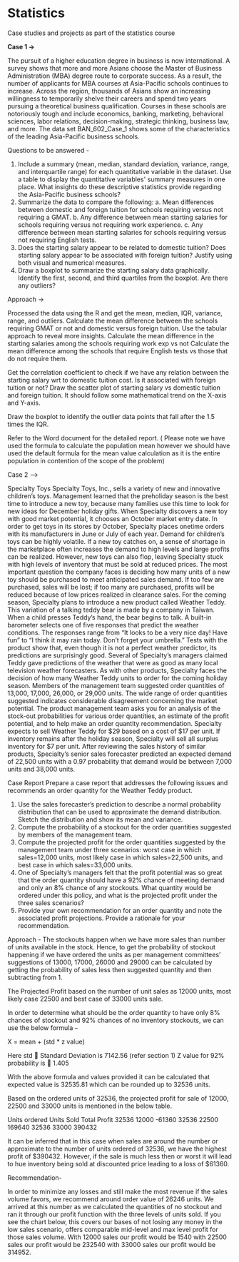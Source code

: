 # Statistics
Case studies and projects as part of the statistics course


**Case 1 ->**

The pursuit of a higher education degree in business is now international. A survey shows that more and more Asians choose the Master of Business Administration (MBA) degree route to corporate success. As a result, 
the number of applicants for MBA courses at Asia-Pacific schools continues to increase. Across the region, thousands of Asians show an increasing willingness to temporarily shelve their careers and spend two years 
pursuing a theoretical business qualification. Courses in these schools are notoriously tough and include economics, banking, marketing, behavioral sciences, labor relations, decision-making, strategic thinking, 
business law, and more. The data set BAN_602_Case_1 shows some of the characteristics of the leading Asia-Pacific business schools.

Questions to be answered -
1. Include a summary (mean, median, standard deviation, variance, range, and interquartile range) for each quantitative variable in the dataset. Use a table to display the quantitative variables' summary measures in one place.
What insights do these descriptive statistics provide regarding the Asia-Pacific business schools? 
2. Summarize the data to compare the following:
  a. Mean differences between domestic and foreign tuition for schools requiring versus not requiring a GMAT. 
  b. Any difference between mean starting salaries for schools requiring versus not requiring work experience.
  c. Any difference between mean starting salaries for schools requiring versus not requiring English tests. 
3. Does the starting salary appear to be related to domestic tuition? Does starting salary appear to be associated with foreign tuition? Justify using both visual and numerical measures.
4. Draw a boxplot to summarize the starting salary data graphically. Identify the first, second, and third quartiles from the boxplot. Are there any outliers?

Approach ->

Processed the data using the R and get the mean, median, IQR, variance, range, and outliers. 
Calculate the mean difference between the schools requiring GMAT or not and domestic versus foreign tuition. Use the tabular approach to reveal more insights. 
Calculate the mean difference in the starting salaries among the schools requiring work exp vs not
Calculate the mean difference among the schools that require English tests vs those that do not require them. 


Get the correlation coefficient to check if we have any relation between the starting salary wrt to domestic tuition cost. Is it associated with foreign tuition or not? Draw the scatter plot of starting salary vs domestic 
tuition and foreign tuition. It should follow some mathematical trend 
on the X-axis and Y-axis. 


Draw the boxplot to identify the outlier data points that fall after the 1.5 times the IQR.

Refer to the Word document for the detailed report. ( Please note we have used the formula to calculate the population mean however we should have used the default formula for the mean value calculation as 
it is the entire population in contention of the scope of the problem)


Case 2 -->

Specialty Toys
Specialty Toys, Inc., sells a variety of new and innovative children’s toys. Management
learned that the preholiday season is the best time to introduce a new toy, because many families
use this time to look for new ideas for December holiday gifts. When Specialty discovers a new
toy with good market potential, it chooses an October market entry date.
In order to get toys in its stores by October, Specialty places onetime orders with its
manufacturers in June or July of each year. Demand for children’s toys can be highly volatile. If a
new toy catches on, a sense of shortage in the marketplace often increases the demand to high
levels and large profits can be realized. However, new toys can also flop, leaving Specialty stuck
with high levels of inventory that must be sold at reduced prices. The most important question the
company faces is deciding how many units of a new toy should be purchased to meet anticipated
sales demand. If too few are purchased, sales will be lost; if too many are purchased, profits will
be reduced because of low prices realized in clearance sales.
For the coming season, Specialty plans to introduce a new product called Weather Teddy.
This variation of a talking teddy bear is made by a company in Taiwan. When a child presses
Teddy’s hand, the bear begins to talk. A built-in barometer selects one of five responses that predict
the weather conditions. The responses range from “It looks to be a very nice day! Have fun” to “I
think it may rain today. Don’t forget your umbrella.” Tests with the product show that, even though
it is not a perfect weather predictor, its predictions are surprisingly good. Several of Specialty’s
managers claimed Teddy gave predictions of the weather that were as good as many local
television weather forecasters.
As with other products, Specialty faces the decision of how many Weather Teddy units to
order for the coming holiday season. Members of the management team suggested order quantities
of 13,000, 17,000, 26,000, or 29,000 units. The wide range of order quantities suggested indicates
considerable disagreement concerning the market potential. The product management team asks
you for an analysis of the stock-out probabilities for various order quantities, an estimate of the
profit potential, and to help make an order quantity recommendation. Specialty expects to sell
Weather Teddy for $29 based on a cost of $17 per unit. If inventory remains after the holiday
season, Specialty will sell all surplus inventory for $7 per unit. After reviewing the sales history
of similar products, Specialty’s senior sales forecaster predicted an expected demand of 22,500
units with a 0.97 probability that demand would be between 7,000 units and 38,000 units.

Case Report
Prepare a case report that addresses the following issues and recommends an order quantity for the
Weather Teddy product.
1. Use the sales forecaster’s prediction to describe a normal probability distribution that can
be used to approximate the demand distribution. Sketch the distribution and show its mean
and variance. 
2. Compute the probability of a stockout for the order quantities suggested by members of the
management team. 
3. Compute the projected profit for the order quantities suggested by the management team
under three scenarios: worst case in which sales=12,000 units, most likely case in which
sales=22,500 units, and best case in which sales=33,000 units. 
4. One of Specialty’s managers felt that the profit potential was so great that the order quantity
should have a 92% chance of meeting demand and only an 8% chance of any stockouts.
What quantity would be ordered under this policy, and what is the projected profit under
the three sales scenarios?
5. Provide your own recommendation for an order quantity and note the associated profit
projections. Provide a rationale for your recommendation.

Approach - 
The stockouts happen when we have more sales than number of units available in the stock. Hence, to get the probability of stockout happening if we have ordered the units as per management committees’ suggestions of 13000, 17000, 26000 and 29000 can be calculated by getting the probability of sales less then suggested quantity and then subtracting from 1. 

The Projected Profit based on the number of unit sales as 12000 units, most likely case 22500 and best case of 33000 units sale. 

In order to determine what should be the order quantity to have only 8% chances of stockout and 92% chances of no inventory stockouts, we can use the below formula –

X = mean + (std * z value)

Here std  Standard Deviation is 7142.56 (refer section 1)
Z value for 92% probability is  1.405 

With the above formula and values provided it can be calculated that expected value is 32535.81 which can be rounded up to 32536 units. 

Based on the ordered units of 32536, the projected profit for sale of 12000, 22500 and 33000 units is mentioned in the below table. 

Units ordered	Units Sold	Total Profit 
32536	12000	-61360
32536	22500	169640
32536	33000	390432


It can be inferred that in this case when sales are around the number or approximate to the number of units ordered of 32536, we have the highest profit of $390432. However, if the sale is much less then or worst it will lead to hue inventory being sold at discounted price leading to a loss of $61360.

Recommendation- 

In order to minimize any losses and still make the most revenue if the sales volume favors, we recommend around order value of 26246 units. We arrived at this number as we calculated the quantities of no stockout and ran it through our profit function with the three levels of units sold.  If you see the chart below, this covers our bases of not losing any money in the low sales scenario, offers comparable mid-level and max level profit for those sales volume. With 12000 sales our profit would be 1540 with 22500 sales our profit would be 232540 with 33000 sales our profit would be 314952.



